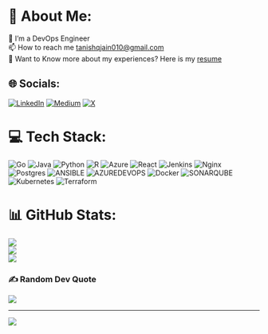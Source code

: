 # 💫 About Me:
👯 I’m a DevOps Engineer<br>📫 How to reach me tanishqjain010@gmail.com<br>📄 Want to Know more about my experiences? Here is my [resume](https://drive.google.com/file/d/1zdJmu3O4KZ2XfKXuxG_0aI-oZsl94Sxx/view?usp=sharing)

## 🌐 Socials:
[![LinkedIn](https://img.shields.io/badge/LinkedIn-%230077B5.svg?logo=linkedin&logoColor=white)](https://linkedin.com/in/tanishq-jain-10baa1214/) [![Medium](https://img.shields.io/badge/Medium-12100E?logo=medium&logoColor=white)](https://medium.com/@tanishqjain010) [![X](https://img.shields.io/badge/X-black.svg?logo=X&logoColor=white)](https://x.com/@Tanishq11567281) 

# 💻 Tech Stack:
![Go](https://img.shields.io/badge/go-%2300ADD8.svg?style=plastic&logo=go&logoColor=white) ![Java](https://img.shields.io/badge/java-%23ED8B00.svg?style=plastic&logo=openjdk&logoColor=white) ![Python](https://img.shields.io/badge/python-3670A0?style=plastic&logo=python&logoColor=ffdd54) ![R](https://img.shields.io/badge/r-%23276DC3.svg?style=plastic&logo=r&logoColor=white) ![Azure](https://img.shields.io/badge/azure-%230072C6.svg?style=plastic&logo=microsoftazure&logoColor=white) ![React](https://img.shields.io/badge/react-%2320232a.svg?style=plastic&logo=react&logoColor=%2361DAFB) ![Jenkins](https://img.shields.io/badge/jenkins-%232C5263.svg?style=plastic&logo=jenkins&logoColor=white) ![Nginx](https://img.shields.io/badge/nginx-%23009639.svg?style=plastic&logo=nginx&logoColor=white) ![Postgres](https://img.shields.io/badge/postgres-%23316192.svg?style=plastic&logo=postgresql&logoColor=white) ![ANSIBLE](https://img.shields.io/badge/ansible-%231A1918.svg?style=plastic&logo=ansible&logoColor=white) ![AZUREDEVOPS](https://img.shields.io/badge/azuredevops-0078D7.svg?style=plastic&logo=azuredevops&logoColor=white&color=%230078D7) ![Docker](https://img.shields.io/badge/docker-%230db7ed.svg?style=plastic&logo=docker&logoColor=white) ![SONARQUBE](https://img.shields.io/badge/sonarqube-4E9BCD.svg?style=plastic&logo=sonarqube&logoColor=white&color=%234E9BCD) ![Kubernetes](https://img.shields.io/badge/kubernetes-%23326ce5.svg?style=plastic&logo=kubernetes&logoColor=white) ![Terraform](https://img.shields.io/badge/terraform-%235835CC.svg?style=plastic&logo=terraform&logoColor=white)
# 📊 GitHub Stats:
![](https://github-readme-stats.vercel.app/api?username=nanu1605&theme=dark&hide_border=true&include_all_commits=true&count_private=true)<br/>
![](https://github-readme-streak-stats.herokuapp.com/?user=nanu1605&theme=dark&hide_border=true)<br/>
![](https://github-readme-stats.vercel.app/api/top-langs/?username=nanu1605&theme=dark&hide_border=true&include_all_commits=true&count_private=true&layout=compact)

### ✍️ Random Dev Quote
![](https://quotes-github-readme.vercel.app/api?type=horizontal&theme=dark)

---
[![](https://visitcount.itsvg.in/api?id=nanu1605&icon=1&color=0)](https://visitcount.itsvg.in)

<!-- Proudly created with GPRM ( https://gprm.itsvg.in ) -->
